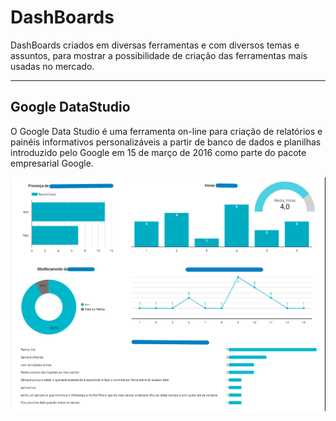 # DashBoards
DashBoards criados em diversas ferramentas e com diversos temas e assuntos, para mostrar a possibilidade de criação das ferramentas mais usadas no mercado.

---
## Google DataStudio

O Google Data Studio é uma ferramenta on-line para criação de relatórios e painéis informativos personalizáveis a partir de banco de dados e planilhas introduzido pelo Google em 15 de março de 2016 como parte do pacote empresarial Google.



![Image title](https://github.com/wuldson-franco/DashBoards/blob/main/imagem_2021-12-01_155130.png)
